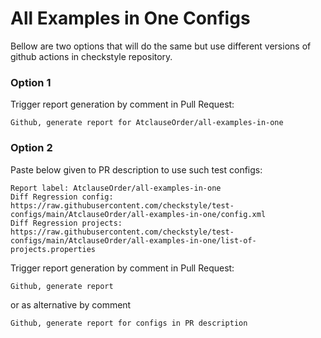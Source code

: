 # All Examples in One Configs

Bellow are two options that will do the same but use different versions
of github actions in checkstyle repository.


### Option 1
Trigger report generation by comment in Pull Request:
```
Github, generate report for AtclauseOrder/all-examples-in-one
```

### Option 2

Paste below given to PR description to use such test configs:
```
Report label: AtclauseOrder/all-examples-in-one
Diff Regression config: https://raw.githubusercontent.com/checkstyle/test-configs/main/AtclauseOrder/all-examples-in-one/config.xml
Diff Regression projects: https://raw.githubusercontent.com/checkstyle/test-configs/main/AtclauseOrder/all-examples-in-one/list-of-projects.properties
```

Trigger report generation by comment in Pull Request:
```
Github, generate report
```
or as alternative by comment
```
Github, generate report for configs in PR description
```
